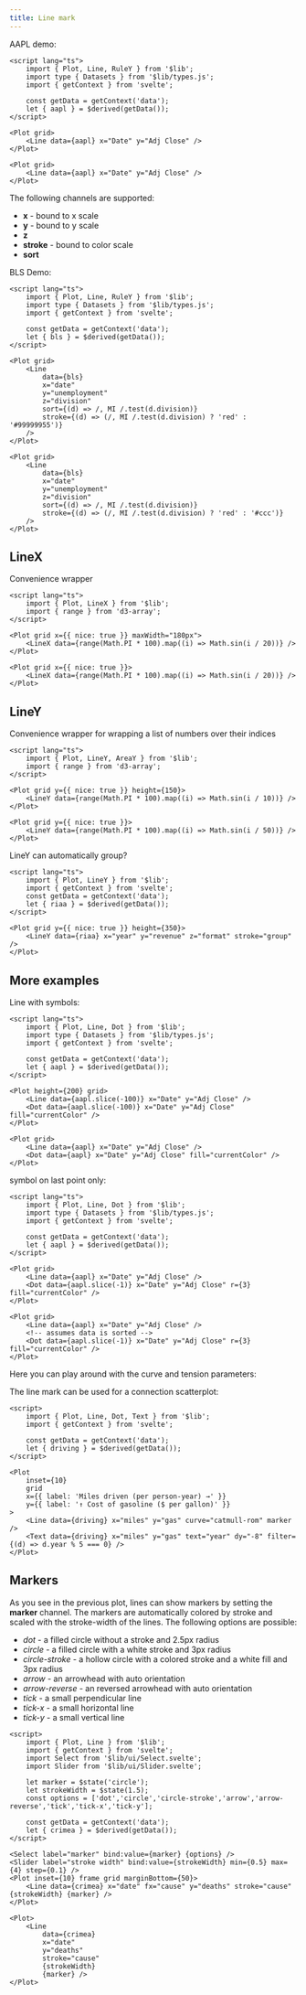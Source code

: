 ```yaml
---
title: Line mark
---
```


<script>
    import CurveDemo from './CurveDemo.svelte';
</script>

AAPL demo:

```svelte live
<script lang="ts">
    import { Plot, Line, RuleY } from '$lib';
    import type { Datasets } from '$lib/types.js';
    import { getContext } from 'svelte';

    const getData = getContext('data');
    let { aapl } = $derived(getData());
</script>

<Plot grid>
    <Line data={aapl} x="Date" y="Adj Close" />
</Plot>
```

```svelte
<Plot grid>
    <Line data={aapl} x="Date" y="Adj Close" />
</Plot>
```

The following channels are supported:

-   **x** - bound to x scale
-   **y** - bound to y scale
-   **z**
-   **stroke** - bound to color scale
-   **sort**

BLS Demo:

```svelte live
<script lang="ts">
    import { Plot, Line, RuleY } from '$lib';
    import type { Datasets } from '$lib/types.js';
    import { getContext } from 'svelte';

    const getData = getContext('data');
    let { bls } = $derived(getData());
</script>

<Plot grid>
    <Line
        data={bls}
        x="date"
        y="unemployment"
        z="division"
        sort={(d) => /, MI /.test(d.division)}
        stroke={(d) => (/, MI /.test(d.division) ? 'red' : '#99999955')}
    />
</Plot>
```

```svelte
<Plot grid>
    <Line
        data={bls}
        x="date"
        y="unemployment"
        z="division"
        sort={(d) => /, MI /.test(d.division)}
        stroke={(d) => (/, MI /.test(d.division) ? 'red' : '#ccc')}
    />
</Plot>
```

## LineX

Convenience wrapper

```svelte live
<script lang="ts">
    import { Plot, LineX } from '$lib';
    import { range } from 'd3-array';
</script>

<Plot grid x={{ nice: true }} maxWidth="180px">
    <LineX data={range(Math.PI * 100).map((i) => Math.sin(i / 20))} />
</Plot>
```

```svelte
<Plot grid x={{ nice: true }}>
    <LineX data={range(Math.PI * 100).map((i) => Math.sin(i / 20))} />
</Plot>
```

## LineY

Convenience wrapper for wrapping a list of numbers over their indices

```svelte live
<script lang="ts">
    import { Plot, LineY, AreaY } from '$lib';
    import { range } from 'd3-array';
</script>

<Plot grid y={{ nice: true }} height={150}>
    <LineY data={range(Math.PI * 100).map((i) => Math.sin(i / 10))} />
</Plot>
```

```svelte
<Plot grid y={{ nice: true }}>
    <LineY data={range(Math.PI * 100).map((i) => Math.sin(i / 50))} />
</Plot>
```

LineY can automatically group?

```svelte live
<script lang="ts">
    import { Plot, LineY } from '$lib';
    import { getContext } from 'svelte';
    const getData = getContext('data');
    let { riaa } = $derived(getData());
</script>

<Plot grid y={{ nice: true }} height={350}>
    <LineY data={riaa} x="year" y="revenue" z="format" stroke="group" />
</Plot>
```

## More examples

Line with symbols:

```svelte live
<script lang="ts">
    import { Plot, Line, Dot } from '$lib';
    import type { Datasets } from '$lib/types.js';
    import { getContext } from 'svelte';

    const getData = getContext('data');
    let { aapl } = $derived(getData());
</script>

<Plot height={200} grid>
    <Line data={aapl.slice(-100)} x="Date" y="Adj Close" />
    <Dot data={aapl.slice(-100)} x="Date" y="Adj Close" fill="currentColor" />
</Plot>
```

```svelte
<Plot grid>
    <Line data={aapl} x="Date" y="Adj Close" />
    <Dot data={aapl} x="Date" y="Adj Close" fill="currentColor" />
</Plot>
```

symbol on last point only:

```svelte live
<script lang="ts">
    import { Plot, Line, Dot } from '$lib';
    import type { Datasets } from '$lib/types.js';
    import { getContext } from 'svelte';

    const getData = getContext('data');
    let { aapl } = $derived(getData());
</script>

<Plot grid>
    <Line data={aapl} x="Date" y="Adj Close" />
    <Dot data={aapl.slice(-1)} x="Date" y="Adj Close" r={3} fill="currentColor" />
</Plot>
```

```svelte
<Plot grid>
    <Line data={aapl} x="Date" y="Adj Close" />
    <!-- assumes data is sorted -->
    <Dot data={aapl.slice(-1)} x="Date" y="Adj Close" r={3} fill="currentColor" />
</Plot>
```

Here you can play around with the curve and tension parameters:

<CurveDemo />

The line mark can be used for a connection scatterplot:

```svelte live
<script>
    import { Plot, Line, Dot, Text } from '$lib';
    import { getContext } from 'svelte';

    const getData = getContext('data');
    let { driving } = $derived(getData());
</script>

<Plot
    inset={10}
    grid
    x={{ label: 'Miles driven (per person-year) →' }}
    y={{ label: '↑ Cost of gasoline ($ per gallon)' }}
>
    <Line data={driving} x="miles" y="gas" curve="catmull-rom" marker />
    <Text data={driving} x="miles" y="gas" text="year" dy="-8" filter={(d) => d.year % 5 === 0} />
</Plot>
```

## Markers

As you see in the previous plot, lines can show markers by setting the **marker** channel. The markers are automatically colored by stroke and scaled with the stroke-width of the lines. The following options are possible:

- *dot* - a filled circle without a stroke and 2.5px radius
- *circle* - a filled circle with a white stroke and 3px radius
- *circle-stroke* - a hollow circle with a colored stroke and a white fill and 3px radius
- *arrow* - an arrowhead with auto orientation
- *arrow-reverse* - an reversed arrowhead with auto orientation
- *tick* - a small perpendicular line
- *tick-x* - a small horizontal line
- *tick-y* - a small vertical line

```svelte live
<script>
    import { Plot, Line } from '$lib';
    import { getContext } from 'svelte';
    import Select from '$lib/ui/Select.svelte';
    import Slider from '$lib/ui/Slider.svelte';

    let marker = $state('circle');
    let strokeWidth = $state(1.5);
    const options = ['dot','circle','circle-stroke','arrow','arrow-reverse','tick','tick-x','tick-y'];

    const getData = getContext('data');
    let { crimea } = $derived(getData());
</script>

<Select label="marker" bind:value={marker} {options} />
<Slider label="stroke width" bind:value={strokeWidth} min={0.5} max={4} step={0.1} />
<Plot inset={10} frame grid marginBottom={50}>
    <Line data={crimea} x="date" fx="cause" y="deaths" stroke="cause" {strokeWidth} {marker} />
</Plot>
```

```svelte
<Plot>
    <Line
        data={crimea}
        x="date"
        y="deaths"
        stroke="cause"
        {strokeWidth}
        {marker} />
</Plot>
```
